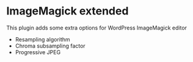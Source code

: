 # ImageMagick extended

This plugin adds some extra options for WordPress ImageMagick editor

* Resampling algorithm
* Chroma subsampling factor
* Progressive JPEG
